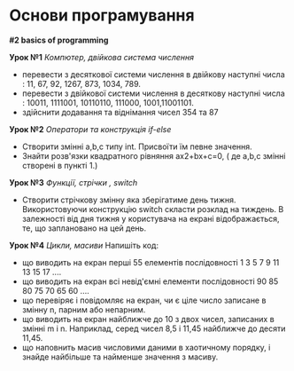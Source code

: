 # Основи програмування
**#2 basics of programming**

**Урок №1**
*Компютер, двійкова система числення*
* перевести з десяткової системи числення в двійкову наступні числа : 11, 67, 92, 1267, 873, 1034, 789.  
* перевести з двійкової системи числення в десяткову наступні числа : 10011, 1111001, 10110110, 111000, 1001,11001101.  
* здійснити додавання та віднімання чисел 354 та 87

**Урок №2**
*Оператори та конструкція if-else*
* Створити змінні a,b,c типу int. Присвоїти їм певне значення. 
* Знайти розв'язки квадратного рівняння ax2+bx+c=0, ( де a,b,c змінні створені в пункті 1.) 

**Урок №3**
*Функції, стрічки , switch*
* Створити стрічкову змінну яка зберігатиме день тижня. Використовуючи конструкцію switch скласти розклад на тиждень. В залежності від дня тижня у користувача на екрані відображається, те, що заплановано на цей день.

**Урок №4**
*Цикли, масиви*
Напишіть код:
* що виводить на екран перші 55 елементів послідовності 1 3 5 7 9 11 13 15 17 .... 
* що виводить на екран всі невід'ємні елементи послідовності 90 85 80 75 70 65 60 ....
* що перевіряє і повідомляє на екран, чи є ціле число записане в змінну n, парним або непарним.
* що виводить на екран найближче до 10 з двох чисел, записаних в змінні m і n. Наприклад, серед чисел 8,5 і 11,45 найближче до десяти 11,45.
* що наповнить масив числовими даними в хаотичному порядку, і знайде найбільше та найменше значення з масиву. 
